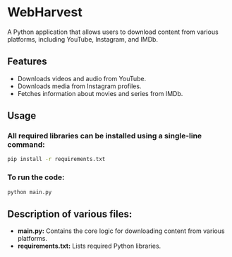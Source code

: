 # WebHarvest
A Python application that allows users to download content from various platforms, including YouTube, Instagram, and IMDb.

## Features
- Downloads videos and audio from YouTube.
- Downloads media from Instagram profiles.
- Fetches information about movies and series from IMDb.

## Usage
### All required libraries can be installed using a single-line command:
```bash
pip install -r requirements.txt
```

### To run the code:
```bash
python main.py
```

## Description of various files:
- **main.py:** Contains the core logic for downloading content from various platforms.
- **requirements.txt:** Lists required Python libraries.
